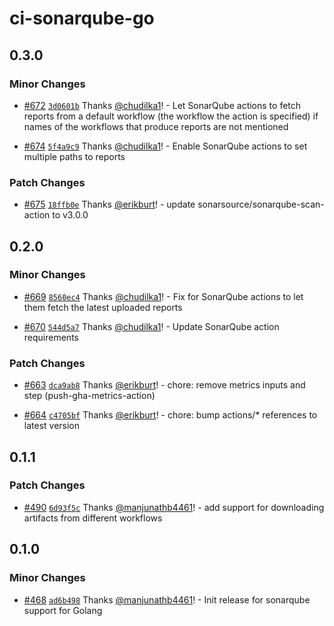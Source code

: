 # ci-sonarqube-go

## 0.3.0

### Minor Changes

- [#672](https://github.com/smartcontractkit/.github/pull/672)
  [`3d0601b`](https://github.com/smartcontractkit/.github/commit/3d0601bfa1378668aed23dd24017187dd40946e2)
  Thanks [@chudilka1](https://github.com/chudilka1)! - Let SonarQube actions to
  fetch reports from a default workflow (the workflow the action is specified)
  if names of the workflows that produce reports are not mentioned

- [#674](https://github.com/smartcontractkit/.github/pull/674)
  [`5f4a9c9`](https://github.com/smartcontractkit/.github/commit/5f4a9c9c3407dd499a1ebbc658a45b9beb9bf675)
  Thanks [@chudilka1](https://github.com/chudilka1)! - Enable SonarQube actions
  to set multiple paths to reports

### Patch Changes

- [#675](https://github.com/smartcontractkit/.github/pull/675)
  [`18ffb0e`](https://github.com/smartcontractkit/.github/commit/18ffb0ed0ab2f53d3fdcb2170284763503e75880)
  Thanks [@erikburt](https://github.com/erikburt)! - update
  sonarsource/sonarqube-scan-action to v3.0.0

## 0.2.0

### Minor Changes

- [#669](https://github.com/smartcontractkit/.github/pull/669)
  [`8560ec4`](https://github.com/smartcontractkit/.github/commit/8560ec452b2ed17696e1d2529b749e98c2a6b816)
  Thanks [@chudilka1](https://github.com/chudilka1)! - Fix for SonarQube actions
  to let them fetch the latest uploaded reports

- [#670](https://github.com/smartcontractkit/.github/pull/670)
  [`544d5a7`](https://github.com/smartcontractkit/.github/commit/544d5a76a95ba37bfa87bbf8bcc6b16143352455)
  Thanks [@chudilka1](https://github.com/chudilka1)! - Update SonarQube action
  requirements

### Patch Changes

- [#663](https://github.com/smartcontractkit/.github/pull/663)
  [`dca9ab8`](https://github.com/smartcontractkit/.github/commit/dca9ab89d734e82738b8aa52bd25d09b205ec6ee)
  Thanks [@erikburt](https://github.com/erikburt)! - chore: remove metrics
  inputs and step (push-gha-metrics-action)

- [#664](https://github.com/smartcontractkit/.github/pull/664)
  [`c4705bf`](https://github.com/smartcontractkit/.github/commit/c4705bfdbf6c8e57c080d82a3c4f013aa96a2dfb)
  Thanks [@erikburt](https://github.com/erikburt)! - chore: bump actions/\*
  references to latest version

## 0.1.1

### Patch Changes

- [#490](https://github.com/smartcontractkit/.github/pull/490)
  [`6d93f5c`](https://github.com/smartcontractkit/.github/commit/6d93f5c971b6081447905682ae254afa16a0b04c)
  Thanks [@manjunathb4461](https://github.com/manjunathb4461)! - add support for
  downloading artifacts from different workflows

## 0.1.0

### Minor Changes

- [#468](https://github.com/smartcontractkit/.github/pull/468)
  [`ad6b498`](https://github.com/smartcontractkit/.github/commit/ad6b498571ce3c1576b2d473677568706721dff9)
  Thanks [@manjunathb4461](https://github.com/manjunathb4461)! - Init release
  for sonarqube support for Golang
